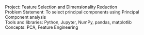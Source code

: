 Project: Feature Selection and Dimensionality Reduction                               
Problem Statement: To select principal components using Principal Component analysis                    
Tools and libraries: Python, Jupyter, NumPy, pandas, matplotlib                       
Concepts: PCA, Feature Engineering
